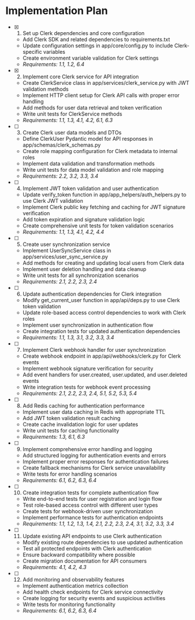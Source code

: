 # Implementation Plan

- [x] 1. Set up Clerk dependencies and core configuration

  - Add Clerk SDK and related dependencies to requirements.txt
  - Update configuration settings in app/core/config.py to include Clerk-specific variables
  - Create environment variable validation for Clerk settings
  - _Requirements: 1.1, 1.2, 6.4_

- [x] 2. Implement core Clerk service for API integration

  - Create ClerkService class in app/services/clerk_service.py with JWT validation methods
  - Implement HTTP client setup for Clerk API calls with proper error handling
  - Add methods for user data retrieval and token verification
  - Write unit tests for ClerkService methods
  - _Requirements: 1.1, 1.3, 4.1, 4.2, 6.1, 6.3_

- [ ] 3. Create Clerk user data models and DTOs

  - Define ClerkUser Pydantic model for API responses in app/schemas/clerk_schemas.py
  - Create role mapping configuration for Clerk metadata to internal roles
  - Implement data validation and transformation methods
  - Write unit tests for data model validation and role mapping
  - _Requirements: 2.2, 3.2, 3.3, 3.4_

- [ ] 4. Implement JWT token validation and user authentication

  - Update verify_token function in app/app_helpers/auth_helpers.py to use Clerk JWT validation
  - Implement Clerk public key fetching and caching for JWT signature verification
  - Add token expiration and signature validation logic
  - Create comprehensive unit tests for token validation scenarios
  - _Requirements: 1.1, 1.3, 4.1, 4.2, 4.4_

- [ ] 5. Create user synchronization service

  - Implement UserSyncService class in app/services/user_sync_service.py
  - Add methods for creating and updating local users from Clerk data
  - Implement user deletion handling and data cleanup
  - Write unit tests for all synchronization scenarios
  - _Requirements: 2.1, 2.2, 2.3, 2.4_

- [ ] 6. Update authentication dependencies for Clerk integration

  - Modify get_current_user function in app/api/deps.py to use Clerk token validation
  - Update role-based access control dependencies to work with Clerk roles
  - Implement user synchronization in authentication flow
  - Create integration tests for updated authentication dependencies
  - _Requirements: 1.1, 1.3, 3.1, 3.2, 3.3, 3.4_

- [ ] 7. Implement Clerk webhook handler for user synchronization

  - Create webhook endpoint in app/api/webhooks/clerk.py for Clerk events
  - Implement webhook signature verification for security
  - Add event handlers for user.created, user.updated, and user.deleted events
  - Write integration tests for webhook event processing
  - _Requirements: 2.1, 2.2, 2.3, 2.4, 5.1, 5.2, 5.3, 5.4_

- [ ] 8. Add Redis caching for authentication performance

  - Implement user data caching in Redis with appropriate TTL
  - Add JWT token validation result caching
  - Create cache invalidation logic for user updates
  - Write unit tests for caching functionality
  - _Requirements: 1.3, 6.1, 6.3_

- [ ] 9. Implement comprehensive error handling and logging

  - Add structured logging for authentication events and errors
  - Implement proper error responses for authentication failures
  - Create fallback mechanisms for Clerk service unavailability
  - Write tests for error handling scenarios
  - _Requirements: 6.1, 6.2, 6.3, 6.4_

- [ ] 10. Create integration tests for complete authentication flow

  - Write end-to-end tests for user registration and login flow
  - Test role-based access control with different user types
  - Create tests for webhook-driven user synchronization
  - Implement performance tests for authentication endpoints
  - _Requirements: 1.1, 1.2, 1.3, 1.4, 2.1, 2.2, 2.3, 2.4, 3.1, 3.2, 3.3, 3.4_

- [ ] 11. Update existing API endpoints to use Clerk authentication

  - Modify existing route dependencies to use updated authentication
  - Test all protected endpoints with Clerk authentication
  - Ensure backward compatibility where possible
  - Create migration documentation for API consumers
  - _Requirements: 4.1, 4.2, 4.3_

- [ ] 12. Add monitoring and observability features
  - Implement authentication metrics collection
  - Add health check endpoints for Clerk service connectivity
  - Create logging for security events and suspicious activities
  - Write tests for monitoring functionality
  - _Requirements: 6.1, 6.2, 6.3, 6.4_
